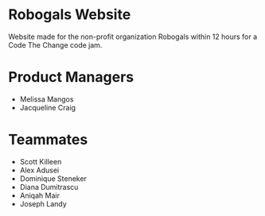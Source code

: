 # Robogals Website
Website made for the non-profit organization Robogals within 12 hours for a Code The Change code jam.

# Product Managers
<ul>
<li>Melissa Mangos</li>
<li>Jacqueline Craig</li>
</ul>

# Teammates
<ul>
<li>Scott Killeen</li>
<li>Alex Adusei</li>
<li>Dominique Steneker</li>
<li>Diana Dumitrascu</li>
<li>Aniqah Mair</li>
<li>Joseph Landy</li>
</ul>
